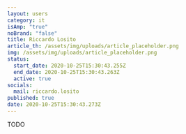 ```yaml
---
layout: users
category: it
isAmp: "true"
noBrand: "false"
title: Riccardo Losito
article_th: /assets/img/uploads/article_placeholder.png
img: /assets/img/uploads/article_placeholder.png
status:
  start_date: 2020-10-25T15:30:43.255Z
  end_date: 2020-10-25T15:30:43.263Z
  active: true
socials:
  mail: riccardo.losito
published: true
date: 2020-10-25T15:30:43.273Z
---
```

TODO